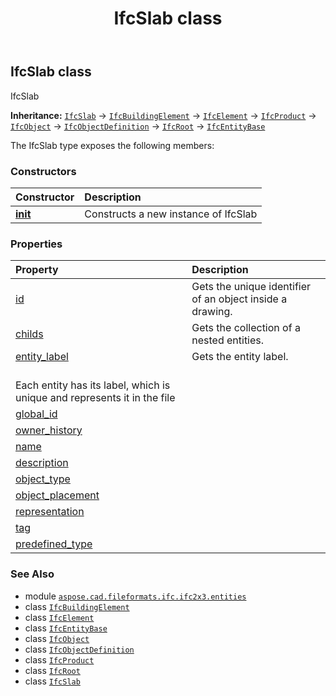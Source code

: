 ﻿---
title: IfcSlab class
second_title: Aspose.CAD for Python via .NET API References
description: 
type: docs
weight: 5160
url: /python-net/aspose.cad.fileformats.ifc.ifc2x3.entities/ifcslab/
is_root: false
---

## IfcSlab class

IfcSlab



**Inheritance:** [`IfcSlab`](/cad/python-net/aspose.cad.fileformats.ifc.ifc2x3.entities/ifcslab) → 
[`IfcBuildingElement`](/cad/python-net/aspose.cad.fileformats.ifc.ifc2x3.entities/ifcbuildingelement) → 
[`IfcElement`](/cad/python-net/aspose.cad.fileformats.ifc.ifc2x3.entities/ifcelement) → 
[`IfcProduct`](/cad/python-net/aspose.cad.fileformats.ifc.ifc2x3.entities/ifcproduct) → 
[`IfcObject`](/cad/python-net/aspose.cad.fileformats.ifc.ifc2x3.entities/ifcobject) → 
[`IfcObjectDefinition`](/cad/python-net/aspose.cad.fileformats.ifc.ifc2x3.entities/ifcobjectdefinition) → 
[`IfcRoot`](/cad/python-net/aspose.cad.fileformats.ifc.ifc2x3.entities/ifcroot) → 
[`IfcEntityBase`](/cad/python-net/aspose.cad.fileformats.ifc/ifcentitybase)



The IfcSlab type exposes the following members:

### Constructors
| Constructor | Description |
| :- | :- |
| [__init__](/cad/python-net/aspose.cad.fileformats.ifc.ifc2x3.entities/ifcslab/__init__/#) | Constructs a new instance of IfcSlab |


### Properties
| Property | Description |
| :- | :- |
| [id](/cad/python-net/aspose.cad.fileformats.ifc.ifc2x3.entities/ifcslab/id) | Gets the unique identifier of an object inside a drawing. |
| [childs](/cad/python-net/aspose.cad.fileformats.ifc.ifc2x3.entities/ifcslab/childs) | Gets the collection of a nested entities. |
| [entity_label](/cad/python-net/aspose.cad.fileformats.ifc.ifc2x3.entities/ifcslab/entity_label) | Gets the entity label.<br/>Each entity has its label, which is unique and represents it in the file |
| [global_id](/cad/python-net/aspose.cad.fileformats.ifc.ifc2x3.entities/ifcslab/global_id) |  |
| [owner_history](/cad/python-net/aspose.cad.fileformats.ifc.ifc2x3.entities/ifcslab/owner_history) |  |
| [name](/cad/python-net/aspose.cad.fileformats.ifc.ifc2x3.entities/ifcslab/name) |  |
| [description](/cad/python-net/aspose.cad.fileformats.ifc.ifc2x3.entities/ifcslab/description) |  |
| [object_type](/cad/python-net/aspose.cad.fileformats.ifc.ifc2x3.entities/ifcslab/object_type) |  |
| [object_placement](/cad/python-net/aspose.cad.fileformats.ifc.ifc2x3.entities/ifcslab/object_placement) |  |
| [representation](/cad/python-net/aspose.cad.fileformats.ifc.ifc2x3.entities/ifcslab/representation) |  |
| [tag](/cad/python-net/aspose.cad.fileformats.ifc.ifc2x3.entities/ifcslab/tag) |  |
| [predefined_type](/cad/python-net/aspose.cad.fileformats.ifc.ifc2x3.entities/ifcslab/predefined_type) |  |



### See Also
* module [`aspose.cad.fileformats.ifc.ifc2x3.entities`](..)
* class [`IfcBuildingElement`](/cad/python-net/aspose.cad.fileformats.ifc.ifc2x3.entities/ifcbuildingelement)
* class [`IfcElement`](/cad/python-net/aspose.cad.fileformats.ifc.ifc2x3.entities/ifcelement)
* class [`IfcEntityBase`](/cad/python-net/aspose.cad.fileformats.ifc/ifcentitybase)
* class [`IfcObject`](/cad/python-net/aspose.cad.fileformats.ifc.ifc2x3.entities/ifcobject)
* class [`IfcObjectDefinition`](/cad/python-net/aspose.cad.fileformats.ifc.ifc2x3.entities/ifcobjectdefinition)
* class [`IfcProduct`](/cad/python-net/aspose.cad.fileformats.ifc.ifc2x3.entities/ifcproduct)
* class [`IfcRoot`](/cad/python-net/aspose.cad.fileformats.ifc.ifc2x3.entities/ifcroot)
* class [`IfcSlab`](/cad/python-net/aspose.cad.fileformats.ifc.ifc2x3.entities/ifcslab)
